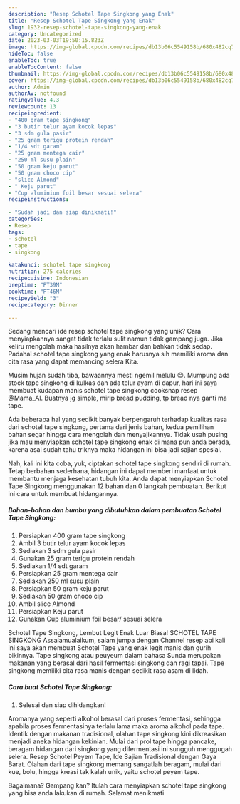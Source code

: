 ```yaml
---
description: "Resep Schotel Tape Singkong yang Enak"
title: "Resep Schotel Tape Singkong yang Enak"
slug: 1932-resep-schotel-tape-singkong-yang-enak
category: Uncategorized
date: 2023-03-03T19:50:15.823Z
image: https://img-global.cpcdn.com/recipes/db13b06c5549158b/680x482cq70/schotel-tape-singkong-foto-resep-utama.jpg
hideToc: false
enableToc: true
enableTocContent: false
thumbnail: https://img-global.cpcdn.com/recipes/db13b06c5549158b/680x482cq70/schotel-tape-singkong-foto-resep-utama.jpg
cover: https://img-global.cpcdn.com/recipes/db13b06c5549158b/680x482cq70/schotel-tape-singkong-foto-resep-utama.jpg
author: Admin
authorAv: notfound
ratingvalue: 4.3
reviewcount: 13
recipeingredient:
- "400 gram tape singkong"
- "3 butir telur ayam kocok lepas"
- "3 sdm gula pasir"
- "25 gram terigu protein rendah"
- "1/4 sdt garam"
- "25 gram mentega cair"
- "250 ml susu plain"
- "50 gram keju parut"
- "50 gram choco cip"
- "slice Almond"
- " Keju parut"
- "Cup aluminium foil besar sesuai selera"
recipeinstructions:

- "Sudah jadi dan siap dinikmati!"
categories:
- Resep
tags:
- schotel
- tape
- singkong

katakunci: schotel tape singkong 
nutrition: 275 calories
recipecuisine: Indonesian
preptime: "PT39M"
cooktime: "PT46M"
recipeyield: "3"
recipecategory: Dinner

---
```





Sedang mencari ide resep schotel tape singkong yang unik? Cara menyiapkannya sangat tidak terlalu sulit namun tidak gampang juga. Jika keliru mengolah maka hasilnya akan hambar dan bahkan tidak sedap. Padahal schotel tape singkong yang enak harusnya sih memiliki aroma dan cita rasa yang dapat memancing selera Kita.





Musim hujan sudah tiba, bawaannya mesti ngemil melulu 😊. Mumpung ada stock tape singkong di kulkas dan ada telur ayam di dapur, hari ini saya membuat kudapan manis schotel tape singkong cooksnap resep @Mama_Al. Buatnya jg simple, mirip bread pudding, tp bread nya ganti ma tape.

Ada beberapa hal yang sedikit banyak berpengaruh terhadap kualitas rasa dari schotel tape singkong, pertama dari jenis bahan, kedua pemilihan bahan segar hingga cara mengolah dan menyajikannya. Tidak usah pusing jika mau menyiapkan schotel tape singkong enak di mana pun anda berada, karena asal sudah tahu triknya maka hidangan ini bisa jadi sajian spesial.






Nah, kali ini kita coba, yuk, ciptakan schotel tape singkong sendiri di rumah. Tetap berbahan sederhana, hidangan ini dapat memberi manfaat untuk membantu menjaga kesehatan tubuh kita. Anda dapat menyiapkan Schotel Tape Singkong menggunakan 12 bahan dan 0 langkah pembuatan. Berikut ini cara untuk membuat hidangannya.

<!--inarticleads1-->

##### Bahan-bahan dan bumbu yang dibutuhkan dalam pembuatan Schotel Tape Singkong:

1. Persiapkan 400 gram tape singkong
1. Ambil 3 butir telur ayam kocok lepas
1. Sediakan 3 sdm gula pasir
1. Gunakan 25 gram terigu protein rendah
1. Sediakan 1/4 sdt garam
1. Persiapkan 25 gram mentega cair
1. Sediakan 250 ml susu plain
1. Persiapkan 50 gram keju parut
1. Sediakan 50 gram choco cip
1. Ambil slice Almond
1. Persiapkan  Keju parut
1. Gunakan Cup aluminium foil besar/ sesuai selera


Schotel Tape Singkong, Lembut Legit Enak Luar Biasa! SCHOTEL TAPE SINGKONG Assalamualaikum, salam jumpa dengan Channel resep abi kali ini saya akan membuat Schotel Tape yang enak legit manis dan gurih bikinnya. Tape singkong atau peuyeum dalam bahasa Sunda merupakan makanan yang berasal dari hasil fermentasi singkong dan ragi tapai. Tape singkong memiliki cita rasa manis dengan sedikit rasa asam di lidah. 

<!--inarticleads2-->

##### Cara buat Schotel Tape Singkong:


1. Selesai dan siap dihidangkan!

Aromanya yang seperti alkohol berasal dari proses fermentasi, sehingga apabila proses fermentasinya terlalu lama maka aroma alkohol pada tape. Identik dengan makanan tradisional, olahan tape singkong kini dikreasikan menjadi aneka hidangan kekinian. Mulai dari prol tape hingga pancake, beragam hidangan dari singkong yang difermentasi ini sungguh menggugah selera. Resep Schotel Peyem Tape, Ide Sajian Tradisional dengan Gaya Barat. Olahan dari tape singkong memang sangatlah beragam, mulai dari kue, bolu, hingga kreasi tak kalah unik, yaitu schotel peyem tape. 

Bagaimana? Gampang kan? Itulah cara menyiapkan schotel tape singkong yang bisa anda lakukan di rumah. Selamat menikmati
